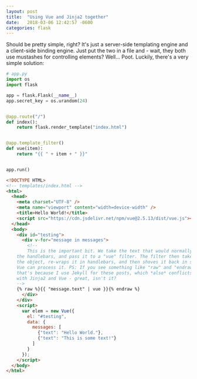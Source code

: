 ```yaml
---
layout: post
title:  "Using Vue and Jinja2 together"
date:   2018-03-06 12:42:57 -0600
categories: flask
---
```


Should be pretty simple, right? It's just a server-side templating engine and
a client-side binding engine. Just put the two in a file and - wait, they both
use mustashes for controlling elements? Well... Poot. Luckily, there's a very
simple solution:


```python
# app.py
import os
import flask

app = flask.Flask(__name__)
app.secret_key = os.urandom(24)


@app.route("/")
def index():
    return flask.render_template("index.html")


@app.template_filter()
def vue(item):
    return "{{ " + item + " }}"


app.run()
```

```html
<!DOCTYPE HTML>
<!-- templates/index.html -->
<html>
  <head>
    <meta charset="UTF-8" />
    <meta name="viewport" content="width=device-width" />
    <title>Hello World!</title>
    <script src="https://cdn.jsdelivr.net/npm/vue@2.5.13/dist/vue.js"></script>
  </head>
  <body>
    <div id="testing">
      <div v-for="message in messages">
      	<!--
        This is the important bit. We take the text that would normally be in
	the handlebars, and pass it to a "vue" filter. The filter then takes
	the object, re-wraps it in handlebars, and then shoves it back in so
	Vue can process it. PS: If you see something like "raw" and "endraw",
	that's because I use Jekyll for these posts, which *also* conflicts
	with Jinja2 and Vue - great, isn't it?
	-->
	{% raw %}{{ "message.text" | vue }}{% endraw %}
      </div>
    </div>
    <script>
      var elem = new Vue({
        el: "#testing",
        data: {
          messages: [
            {"text": "Hello World."},
            {"text": "This is some text!"}
          ]
        }
      });
    </script>
  </body>
</html>
```
